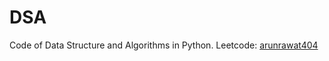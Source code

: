 # DSA
Code of Data Structure and Algorithms in Python.
Leetcode: [arunrawat404](https://leetcode.com/ArunRawat404/)


